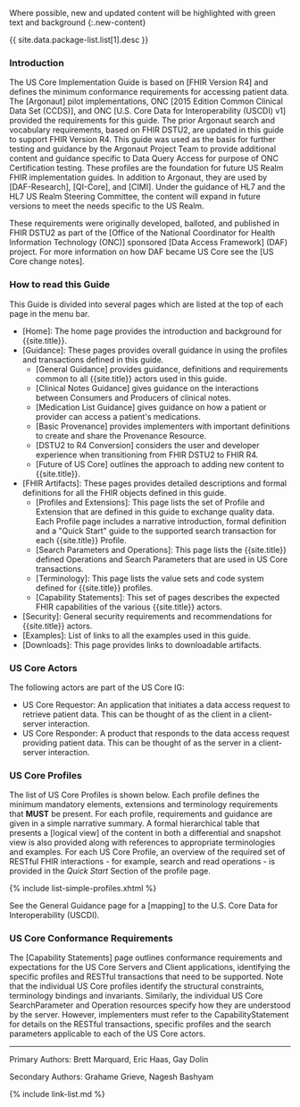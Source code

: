 <div markdown="1" class="bg-info">

<!--

**punch list**:

- [X] Finish [Resolving Trackers](https://confluence.hl7.org/display/CGP/US+Core+January+2021+Ballot)
- [ ] Finish Applying Resolved Trackers
     - [X] Update CapStatements to reflect changes
        - [X] Document Search requirements in CapabilityStatements
        - [X] Add Vitals Profiles
     - [X] Add Vitals profile
        - [X] SDs
             - [X] look at pulse ox and head circumference
        - [X] VS
        - [X] add/edit Intros and Quick Starts
        - [X] term and profile lists
        - [X] update examples
        - [X] update USCDI table
     - [ ] Updates to Quick Starts for updated search requirements
       - [X] add Intros to QuickStarts
       - [X] don't forget added requirements for DocRef. (PractitionerRole, and Provenance?)
     - [ ] Various vocab issues with VSAC
       - [ ] FHIR-29322
- [X] Review survey and complete updates to choices of types and References
    - need new Tracker or apply to existing?
    1. CareTeam.participant.members
    1. DiagnosticReport.performer
    1. DiagnosticReport.effective[x]
    1. DocumentReference.author
    1. Goal.target.due
    1. Immunization.occurrence[x]
    1. Laboratory Observation.effective[x]
    1. Laboratory Value[x]
    1. MedicationRequest.reported[x]
    1. MedicationRequest.requester
    1. MedicationRequest.medication[x]
    1. Procedure.performed[x]
    1. Provenance.agent.who
- [X] Replace value sets with links to VSAC where possible
      -  see [this spreadsheet](https://docs.google.com/spreadsheets/d/1BtRNsmrez2D8cm_81qhBaiU0aMmXGAIVDNwXCVAu2tE/edit#gid=0)      
- [X] Rewrite Must Support section
    - [X] own page
    - [X] draft [here](https://docs.google.com/document/d/1LenTi2KJ7-qcU4HLeDquXoHqpFbAxsV6uIfC6CqMsUU/edit?usp=sharing)
        - examples?
        - screen shots of SD tree?
        - mandatory (min=1)
        - bindings
        - patterns
        - must support for primitive, complex, coded and backbone elements
        - the must support tab = tagged as must support + pattern + min = 1
        - reference when data is missing
- [X] Add note to balloters whether want custom summaries
- [ ] QA
     - [X] review applied trackers
     - [ ] errors and warnings

       <!--
        - [X] example name and definition error [Zulip](https://chat.fhir.org/#narrow/stream/179252-IG-creation/topic/Adding.20Description.20for.20Examples.20to.20ImplementationGuide.20-.20how/near/217444410)

            The extension http://hl7.org/fhir/StructureDefinition/instance-name is unknown, and not allowed here
            error	URL value 'http://hl7.org/fhir/StructureDefinition/instance-name' does not resolve
            error	The extension http://hl7.org/fhir/StructureDefinition/instance-description is unknown, and not allowed here
            error	URL value 'http://hl7.org/fhir/StructureDefinition/instance-description' does not resolve

        - [ ] VSAC link errors


           - [ ] See this [Zulip](https://chat.fhir.org/#narrow/stream/179252-IG-creation/topic/VSAC.2FPhinVads.20Warnings)


          - [ ] Immunization Example: imm-1.json NDC/CVX codes [Zulip](https://chat.fhir.org/#narrow/stream/179252-IG-creation/topic/CVX.20and.20NDC.20warnings.20in.20US.20Core) WIP per GG should be fixed.
          - [ ] Patient Examples: patient-child-example.json,patient-infant-example.json, patient-example.json and ValueSet-omb-race-category.json CDCREC codes and code system value ( OID vs ? defined in package or by VSAC ????) [Zulip](https://chat.fhir.org/#narrow/stream/179252-IG-creation/topic/cdcrec.20code.20errors.20in.20US.20Core) per 12/2 FMG won't be able to sort out by ballot.
             - [X] Note to balloters that CDCREC code system using VSAC is an open issue
          - [ ] Pulse Ox Example: observation-satO2-fiO2 [Zulip](https://chat.fhir.org/#narrow/stream/179252-IG-creation/topic/US.20Core.20QA.20Issue.20.233-.20nasty.20profiling.20error) per 12/2 FMG won't be able to sort out by ballot.
             - [X] make an STU note that is technically not conformant with the base FHIR vital profile.
        - [ ] Procedure Example:  rehab.json. [Zulip](https://chat.fhir.org/#narrow/stream/179252-IG-creation/topic/US.20core.20procedure.20example.20error) per GG will get fixed.
        - [X] CareTeam Example: careteam-example.json: US Ed Snomed Errors [Zulip](https://chat.fhir.org/#narrow/stream/179252-IG-creation/topic/US.20ed.20Snomed.20for.20US.20Core)
        - [X] valueset-simple-language.xml "Error from server: Language valuesets cannot be expanded as they are based on a grammar" this error is still extant from prior version of US Core and has yet to be resolved. per 12/2 FMG per GG won't ok to get variance on this one.
        - [X] update JIRA (update jira file for us core #119)
        - [ ] update `input/ignoreWarnings.txt`
          - [X] [Zulip](https://chat.fhir.org/#narrow/stream/179252-IG-creation/topic/US.20Core.20Warnings.20we.20want.20to.20suppress)
          - [ ] add all the informative message too
     - [X] read through for typos and grammar
-->

</div>

<div markdown="1" class="note-to-balloters">

Where possible, new and updated content will be highlighted with green text and background
{:.new-content}

{{ site.data.package-list.list[1].desc }}

</div>

### Introduction

The US Core Implementation Guide is based on [FHIR Version R4] and defines the minimum conformance requirements for accessing patient data. The [Argonaut] pilot implementations, ONC [2015 Edition Common Clinical Data Set (CCDS)], and ONC [U.S. Core Data for Interoperability (USCDI) v1] provided the requirements for this guide.  The prior Argonaut search and vocabulary requirements, based on FHIR DSTU2, are updated in this guide to support FHIR Version R4. This guide was used as the basis for further testing and guidance by the Argonaut Project Team to provide additional content and guidance specific to Data Query Access for purpose of ONC Certification testing. These profiles are the foundation for future US Realm FHIR implementation guides. In addition to Argonaut, they are used by [DAF-Research], [QI-Core], and [CIMI].  Under the guidance of HL7 and the HL7 US Realm Steering Committee, the content will expand in future versions to meet the needs specific to the US Realm.

These requirements were originally developed, balloted, and published in FHIR DSTU2 as part of the [Office of the National Coordinator for Health Information Technology (ONC)] sponsored [Data Access Framework] (DAF) project. For more information on how DAF became US Core see the [US Core change notes].

### How to read this Guide

This Guide is divided into several pages which are listed at the top of each page in the menu bar.

- [Home]\: The home page provides the introduction and background for {{site.title}}.
- [Guidance]\: These pages provides overall guidance in using the profiles and transactions defined in this guide.
  - [General Guidance] provides guidance, definitions and requirements common to all {{site.title}} actors used in this guide.
  - [Clinical Notes Guidance] gives guidance on the interactions between Consumers and Producers of clinical notes.
  - [Medication List Guidance] gives guidance on how a patient or provider can access a patient's medications.
  - [Basic Provenance] provides implementers with important definitions to create and share the Provenance Resource.
  - [DSTU2 to R4 Conversion] considers the user and developer experience when transitioning from FHIR DSTU2 to FHIR R4.
  - [Future of US Core] outlines the approach to adding new content to {{site.title}}.
- [FHIR Artifacts]\: These pages provides detailed descriptions and formal definitions for all the FHIR objects defined in this guide.
  - [Profiles and Extensions]\: This page lists the set of Profile and Extension that are defined in this guide to exchange quality data. Each Profile page includes a narrative introduction, formal definition and a "Quick Start" guide to the supported search transaction for each {{site.title}} Profile.
  - [Search Parameters and Operations]\: This page lists the {{site.title}} defined Operations and Search Parameters that are used in US Core transactions.
  - [Terminology]\: This page lists the value sets and code system defined for {{site.title}} profiles.
  - [Capability Statements]\: This set of pages describes the expected FHIR capabilities of the various {{site.title}} actors.
- [Security]\: General security requirements and recommendations for {{site.title}} actors.
- [Examples]\: List of links to all the examples used in this guide.
- [Downloads]\: This page provides links to downloadable artifacts.



### US Core Actors

The following actors are part of the US Core IG:

* US Core Requestor: An application that initiates a data access request to retrieve patient data. This can be thought of as the client in a client-server interaction.
* US Core Responder: A product that responds to the data access request providing patient data. This can be thought of as the server in a client-server interaction.


### US Core Profiles

The list of US Core Profiles is shown below.  Each profile defines the minimum mandatory elements, extensions and terminology requirements that **MUST** be present. For each profile, requirements and guidance are given in a simple narrative summary. A formal hierarchical table that presents a [logical view] of the content in both a differential and snapshot view is also provided along with references to appropriate terminologies and examples.  For each US Core Profile, an overview of the required set of RESTful FHIR interactions - for example, search and read operations - is provided in the *Quick Start* Section of the profile page.

{% include list-simple-profiles.xhtml %}

See the General Guidance page for a [mapping] to the U.S. Core Data for Interoperability (USCDI).

### US Core Conformance Requirements

The [Capability Statements] page outlines conformance requirements and expectations for the US Core Servers and Client applications, identifying the specific profiles and RESTful transactions that need to be supported. Note that the individual US Core profiles identify the structural constraints, terminology bindings and invariants.  Similarly, the individual US Core SearchParameter and Operation resources specify how they are understood by the server. However, implementers must refer to the CapabilityStatement for details on the RESTful transactions, specific profiles and the search parameters applicable to each of the US Core actors.

----


Primary Authors: Brett Marquard, Eric Haas, Gay Dolin

Secondary Authors: Grahame Grieve, Nagesh Bashyam

{% include link-list.md %}
